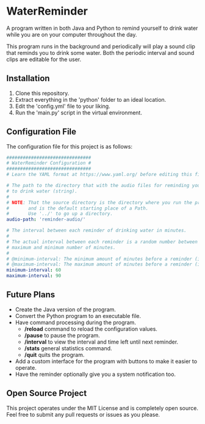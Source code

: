# WaterReminder

A program written in both Java and Python to remind yourself to drink
water while you are on your computer throughout the day.

This program runs in the background and periodically will 
play a sound clip that reminds you to drink some water. 
Both the periodic interval and sound clips are editable 
for the user.

## Installation

1. Clone this repository.
2. Extract everything in the 'python' folder to an ideal location.
3. Edit the 'config.yml' file to your liking.
4. Run the 'main.py' script in the virtual environment.

## Configuration File

The configuration file for this project is as follows:
```yaml
###############################
# WaterReminder Configuration #
###############################
# Learn the YAML format at https://www.yaml.org/ before editing this file.

# The path to the directory that with the audio files for reminding yourself
# to drink water (string).
#
# NOTE: That the source directory is the directory where you run the program
#       and is the default starting place of a Path.
#       Use '../' to go up a directory.
audio-path: 'reminder-audio/'

# The interval between each reminder of drinking water in minutes.
#
# The actual interval between each reminder is a random number between the
# maximum and minimum number of minutes.
#
# @minimum-interval: The minimum amount of minutes before a reminder (integer).
# @maximum-interval: The maximum amount of minutes before a reminder (integer).
minimum-interval: 60
maximum-interval: 90
```

## Future Plans

- Create the Java version of the program.
- Convert the Python program to an executable file.
- Have command processing during the program.
  - **/reload** command to reload the configuration values.
  - **/pause** to pause the program.
  - **/interval** to view the interval and time left until next reminder.
  - **/stats** general statistics command.
  - **/quit** quits the program.
- Add a custom interface for the program with buttons to make it easier to
operate.
- Have the reminder optionally give you a system notification too.

## Open Source Project

This project operates under the MIT License and is completely open source. 
Feel free to submit any pull requests or issues as you please.